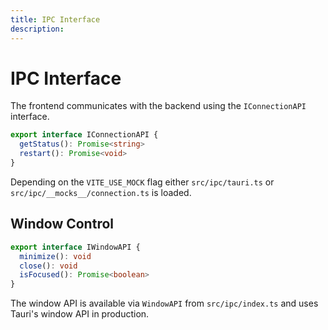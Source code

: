 ```yaml
---
title: IPC Interface
description: 
---
```

# IPC Interface

The frontend communicates with the backend using the `IConnectionAPI` interface.

```ts
export interface IConnectionAPI {
  getStatus(): Promise<string>
  restart(): Promise<void>
}
```

Depending on the `VITE_USE_MOCK` flag either `src/ipc/tauri.ts` or `src/ipc/__mocks__/connection.ts` is loaded.

## Window Control

```ts
export interface IWindowAPI {
  minimize(): void
  close(): void
  isFocused(): Promise<boolean>
}
```

The window API is available via `WindowAPI` from `src/ipc/index.ts` and uses Tauri's window API in production.
